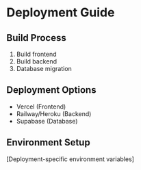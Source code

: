 # Deployment Guide

## Build Process
1. Build frontend
2. Build backend
3. Database migration

## Deployment Options
- Vercel (Frontend)
- Railway/Heroku (Backend)
- Supabase (Database)

## Environment Setup
[Deployment-specific environment variables]